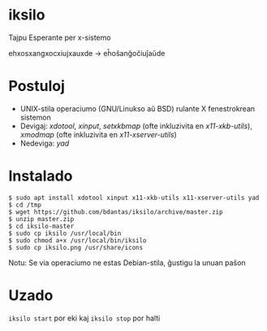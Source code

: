 # iksilo
Tajpu Esperante per x-sistemo

ehxosxangxocxiujxauxde -> eĥoŝanĝoĉiuĵaŭde

# Postuloj
- UNIX-stila operaciumo (GNU/Linukso aŭ BSD) rulante X fenestrokrean sistemon
- Devigaj: *xdotool*, *xinput*, *setxkbmap* (ofte inkluzivita en *x11-xkb-utils*), *xmodmap* (ofte inkluzivita en *x11-xserver-utils*)
- Nedeviga: *yad*

# Instalado
```
$ sudo apt install xdotool xinput x11-xkb-utils x11-xserver-utils yad
$ cd /tmp
$ wget https://github.com/bdantas/iksilo/archive/master.zip
$ unzip master.zip
$ cd iksilo-master
$ sudo cp iksilo /usr/local/bin
$ sudo chmod a+x /usr/local/bin/iksilo
$ sudo cp iksilo.png /usr/share/icons
```
Notu: Se via operaciumo ne estas Debian-stila, ĝustigu la unuan paŝon

# Uzado
`iksilo start` por eki kaj `iksilo stop` por halti
